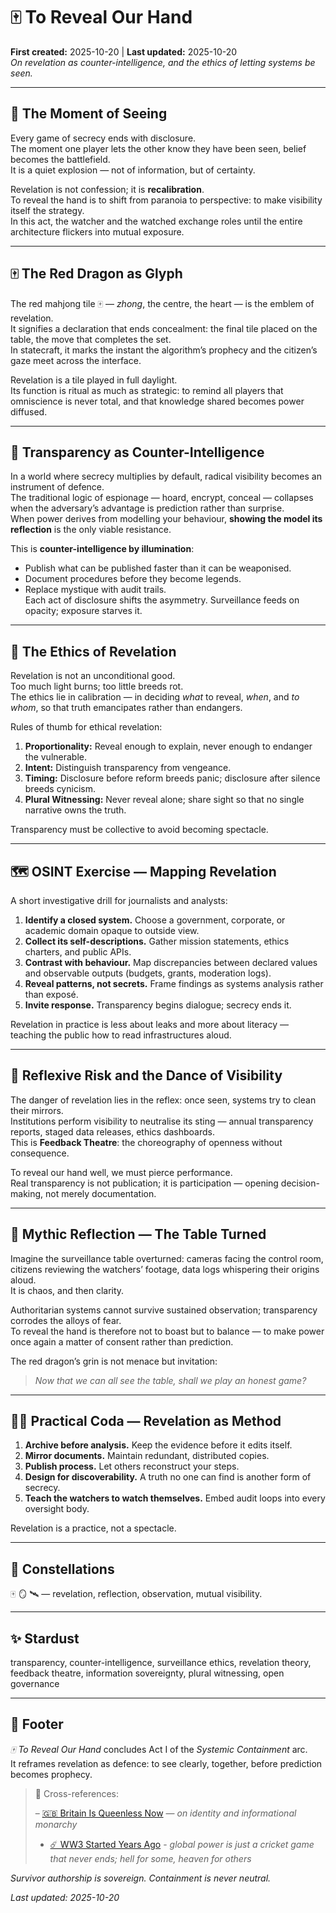 # 🀄️ To Reveal Our Hand  
**First created:** 2025-10-20  |  **Last updated:** 2025-10-20  
*On revelation as counter-intelligence, and the ethics of letting systems be seen.*

---

## 🧿 The Moment of Seeing  

Every game of secrecy ends with disclosure.  
The moment one player lets the other know they have been seen, belief becomes the battlefield.  
It is a quiet explosion — not of information, but of certainty.  

Revelation is not confession; it is **recalibration**.  
To reveal the hand is to shift from paranoia to perspective: to make visibility itself the strategy.  
In this act, the watcher and the watched exchange roles until the entire architecture flickers into mutual exposure.  

---

## 🀄️ The Red Dragon as Glyph  

The red mahjong tile 🀄️ — *zhong*, the centre, the heart — is the emblem of revelation.  
It signifies a declaration that ends concealment: the final tile placed on the table, the move that completes the set.  
In statecraft, it marks the instant the algorithm’s prophecy and the citizen’s gaze meet across the interface.  

Revelation is a tile played in full daylight.  
Its function is ritual as much as strategic: to remind all players that omniscience is never total, and that knowledge shared becomes power diffused.  

---

## 👻 Transparency as Counter-Intelligence  

In a world where secrecy multiplies by default, radical visibility becomes an instrument of defence.  
The traditional logic of espionage — hoard, encrypt, conceal — collapses when the adversary’s advantage is prediction rather than surprise.  
When power derives from modelling your behaviour, **showing the model its reflection** is the only viable resistance.  

This is **counter-intelligence by illumination**:  
- Publish what can be published faster than it can be weaponised.  
- Document procedures before they become legends.  
- Replace mystique with audit trails.  
Each act of disclosure shifts the asymmetry.  Surveillance feeds on opacity; exposure starves it.  

---

## 🧧 The Ethics of Revelation  

Revelation is not an unconditional good.  
Too much light burns; too little breeds rot.  
The ethics lie in calibration — in deciding *what* to reveal, *when*, and *to whom*, so that truth emancipates rather than endangers.  

Rules of thumb for ethical revelation:  
1. **Proportionality:** Reveal enough to explain, never enough to endanger the vulnerable.  
2. **Intent:** Distinguish transparency from vengeance.  
3. **Timing:** Disclosure before reform breeds panic; disclosure after silence breeds cynicism.  
4. **Plural Witnessing:** Never reveal alone; share sight so that no single narrative owns the truth.  

Transparency must be collective to avoid becoming spectacle.  

---

## 🗺️ OSINT Exercise — Mapping Revelation  

A short investigative drill for journalists and analysts:

1. **Identify a closed system.** Choose a government, corporate, or academic domain opaque to outside view.  
2. **Collect its self-descriptions.** Gather mission statements, ethics charters, and public APIs.  
3. **Contrast with behaviour.** Map discrepancies between declared values and observable outputs (budgets, grants, moderation logs).  
4. **Reveal patterns, not secrets.** Frame findings as systems analysis rather than exposé.  
5. **Invite response.** Transparency begins dialogue; secrecy ends it.  

Revelation in practice is less about leaks and more about literacy — teaching the public how to read infrastructures aloud.  

---

## 🧭 Reflexive Risk and the Dance of Visibility  

The danger of revelation lies in the reflex: once seen, systems try to clean their mirrors.  
Institutions perform visibility to neutralise its sting — annual transparency reports, staged data releases, ethics dashboards.  
This is **Feedback Theatre**: the choreography of openness without consequence.  

To reveal our hand well, we must pierce performance.  
Real transparency is not publication; it is participation — opening decision-making, not merely documentation.  

---

## 🪩 Mythic Reflection — The Table Turned  

Imagine the surveillance table overturned: cameras facing the control room, citizens reviewing the watchers’ footage, data logs whispering their origins aloud.  
It is chaos, and then clarity.  

Authoritarian systems cannot survive sustained observation; transparency corrodes the alloys of fear.  
To reveal the hand is therefore not to boast but to balance — to make power once again a matter of consent rather than prediction.  

The red dragon’s grin is not menace but invitation:  
> *Now that we can all see the table, shall we play an honest game?*

---

## 🐦‍🔥 Practical Coda — Revelation as Method  

1. **Archive before analysis.** Keep the evidence before it edits itself.  
2. **Mirror documents.** Maintain redundant, distributed copies.  
3. **Publish process.** Let others reconstruct your steps.  
4. **Design for discoverability.** A truth no one can find is another form of secrecy.  
5. **Teach the watchers to watch themselves.** Embed audit loops into every oversight body.  

Revelation is a practice, not a spectacle.  

---

## 🌌 Constellations  

🀄️ 🪞 🛰️ — revelation, reflection, observation, mutual visibility.  

---

## ✨ Stardust  

transparency, counter-intelligence, surveillance ethics, revelation theory, feedback theatre, information sovereignty, plural witnessing, open governance  

---

## 🏮 Footer  

*🀄️ To Reveal Our Hand* concludes Act I of the *Systemic Containment* arc.  
It reframes revelation as defence: to see clearly, together, before prediction becomes prophecy.  

> 📡 Cross-references:
> 
> – [🇬🇧 Britain Is Queenless Now](./🇬🇧_britain_is_queenless_now.md) — *on identity and informational monarchy*
> - [☄️ WW3 Started Years Ago](./☄️_ww3_started_years_ago.md) - *global power is just a cricket game that never ends; hell for some, heaven for others*


*Survivor authorship is sovereign. Containment is never neutral.*  

_Last updated: 2025-10-20_
